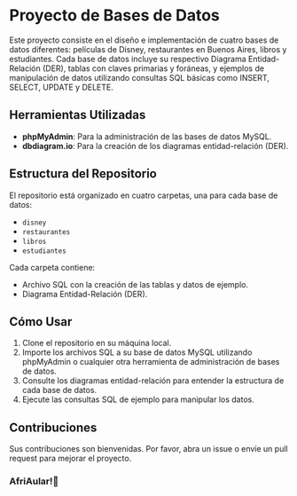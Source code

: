 # Proyecto de Bases de Datos

Este proyecto consiste en el diseño e implementación de cuatro bases de datos diferentes: películas de Disney, restaurantes en Buenos Aires, libros y estudiantes. Cada base de datos incluye su respectivo Diagrama Entidad-Relación (DER), tablas con claves primarias y foráneas, y ejemplos de manipulación de datos utilizando consultas SQL básicas como INSERT, SELECT, UPDATE y DELETE.

## Herramientas Utilizadas

- **phpMyAdmin**: Para la administración de las bases de datos MySQL.
- **dbdiagram.io**: Para la creación de los diagramas entidad-relación (DER).

## Estructura del Repositorio

El repositorio está organizado en cuatro carpetas, una para cada base de datos:

- `disney`
- `restaurantes`
- `libros`
- `estudiantes`

Cada carpeta contiene:

- Archivo SQL con la creación de las tablas y datos de ejemplo.
- Diagrama Entidad-Relación (DER).

## Cómo Usar

1. Clone el repositorio en su máquina local.
2. Importe los archivos SQL a su base de datos MySQL utilizando phpMyAdmin o cualquier otra herramienta de administración de bases de datos.
3. Consulte los diagramas entidad-relación para entender la estructura de cada base de datos.
4. Ejecute las consultas SQL de ejemplo para manipular los datos.

## Contribuciones

Sus contribuciones son bienvenidas. Por favor, abra un issue o envíe un pull request para mejorar el proyecto.

### AfriAular!💜
